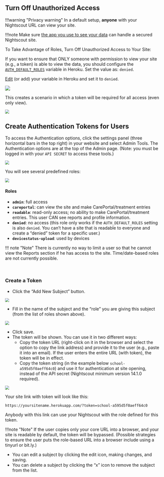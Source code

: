 ## Turn Off Unauthorized Access

!!!warning "Privacy warning"
    In a default setup, **anyone** with your Nightscout URL can view your site.

!!!note
    Make sure [the app you use to see your data](../downloaders) can handle a secured Nightscout site.

To Take Advantage of Roles, Turn Off Unauthorized Access to Your Site:

If you want to ensure that ONLY someone with permission to view your site (e.g., a token) is able to view the data, you should configure the [`AUTH_DEFAULT_ROLES`](../setup_variables/#auth_default_roles) variable in Heroku. Set the value as: `denied`.

[Edit](../setup_variables/#editing-config-vars-in-heroku) (or add) your variable in Heroku and set it to `denied`.

<img src="../img/Admin03.png" style="zoom:100%;" />

</br>

This creates a scenario in which a token will be required for all access (even only view).

<img src="../img/Admin02.png" style="zoom:80%;" />

</br>

## Create Authentication Tokens for Users

To access the Authentication options, click the settings panel (three horizontal bars in the top right) in your website and select Admin Tools. The Authentication options are at the top of the Admin page. (Note: you must be logged in with your `API SECRET` to access these tools.)

<img src="../img/Admin04.png" style="zoom:80%;" />

</br>

You will see several predefined roles:

<img src="../img/Admin01.png" style="zoom:80%;" />

</br>

#### Roles

- **`admin`**: full access
- **`careportal`**: can view the site and make CarePortal/treatment entries
- **`readable`**: read-only access; no ability to make CarePortal/treatment entries. This user CAN see reports and profile information.
- **`denied`**: no access (this role only works if the `AUTH_DEFAULT_ROLES` setting is also `denied`. You can’t have a site that is readable to everyone and create a “denied” token for a specific user.)
- **`devicestatus-upload`**: used by devices

!!! note "Note"
    There is currently no way to limit a user so that he cannot view the Reports section if he has access to the site. Time/date-based roles are not currently possible.

</br>

### Create a Token

- Click the “Add New Subject” button.

<img src="../img/Admin00.png" style="zoom:80%;" />

</br>

- Fill in the name of the subject and the “role” you are giving this subject (from the list of roles shown above).

<img src="../img/Admin05.png" style="zoom:80%;" />

</br>

- Click save.
- The token will be shown. You can use it in two different ways:
  - Copy the token URL (right-click on it in the browser and select the option to copy the link address) and provide it to the user (e.g., paste it into an email). If the user enters the entire URL (with token), the token will be in effect. 
  - Copy the token string (in the example below `school-a595d5f0aeff64c0`) and use it for authentication at site opening, instead of the API secret (Nightscout minimum version 14.1.0 required).

<img src="../img/Admin06.png" style="zoom:80%;" />

</br>

Your site link with token will look like this:

`https://yoursitename.herokuapp.com/?token=school-a595d5f0aeff64c0`

Anybody with this link can use your Nightscout with the role defined for this token.

!!!note "Note"
    If the user copies only your core URL into a browser, and your site is readable by default, the token will be bypassed. (Possible strategies to ensure the user puts the role-based URL into a browser include using a tinyurl or bit.ly.)

- You can edit a subject by clicking the edit icon, making changes, and saving.
- You can delete a subject by clicking the “x” icon to remove the subject from the list.

</br>